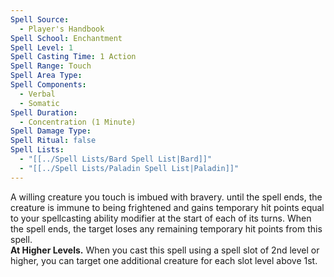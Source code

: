 ```yaml
---
Spell Source:
  - Player's Handbook
Spell School: Enchantment
Spell Level: 1
Spell Casting Time: 1 Action
Spell Range: Touch
Spell Area Type: 
Spell Components:
  - Verbal
  - Somatic
Spell Duration:
  - Concentration (1 Minute)
Spell Damage Type: 
Spell Ritual: false
Spell Lists:
  - "[[../Spell Lists/Bard Spell List|Bard]]"
  - "[[../Spell Lists/Paladin Spell List|Paladin]]"
---
```


A willing creature you touch is imbued with bravery. until the spell ends, the creature is immune to being frightened and gains temporary hit points equal to your spellcasting ability modifier at the start of each of its turns. When the spell ends, the target loses any remaining temporary hit points from this spell.  
**At Higher Levels.** When you cast this spell using a spell slot of 2nd level or higher, you can target one additional creature for each slot level above 1st.
